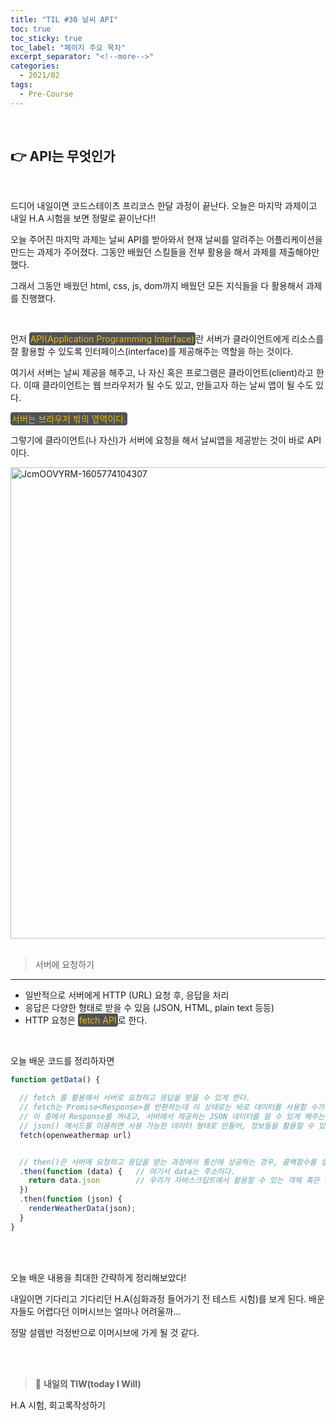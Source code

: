 ```yaml
---
title: "TIL #30 날씨 API"
toc: true
toc_sticky: true
toc_label: "페이지 주요 목차"
excerpt_separator: "<!--more-->"
categories:
  - 2021/02
tags:
  - Pre-Course
---
```


<br/>

## :point_right: API는 무엇인가

<br/>

드디어 내일이면 코드스테이츠 프리코스 한달 과정이 끝난다. 오늘은 마지막 과제이고 내일 H.A 시험을 보면 정말로 끝이난다!! 

오늘 주어진 마지막 과제는 날씨 API를 받아와서 현재 날씨를 알려주는 어플리케이션을 만드는 과제가 주어졌다. 그동안 배웠던 스킬들을 전부 활용을 해서 과제를 제출해야만 했다. 

그래서 그동안 배웠던 html, css, js, dom까지 배웠던 모든 지식들을 다 활용해서 과제를 진행했다.

<br/>

먼저 <span style ="background-color:#4e5357; color:#f2b810; border-radius:4px; padding:2px">API(Application Programming Interface)</span>란 서버가 클라이언트에게 리소스를 잘 활용할 수 있도록 인터페이스(interface)를 제공해주는 역할을 하는 것이다.

여기서 서버는 날씨 제공을 해주고, 나 자신 혹은 프로그램은 클라이언트(client)라고 한다. 이때 클라이언트는 웹 브라우저가 될 수도 있고, 만들고자 하는 날씨 앱이 될 수도 있다.

<span style ="background-color:#4e5357; color:#f2b810; border-radius:4px; padding:2px">서버는 브라우저 밖의 영역이다.</span>

그렇기에 클라이언트(나 자신)가 서버에 요청을 해서 날씨앱을 제공받는 것이 바로 API이다.


<img width="754" alt="JcmOOVYRM-1605774104307" src="https://user-images.githubusercontent.com/75570915/108069475-c233f880-70a6-11eb-9dce-832620733613.png">

<br/>
<br/>

> 서버에 요청하기
---

* 일반적으로 서버에게 HTTP (URL) 요청 후, 응답을 처리
* 응답은 다양한 형태로 받을 수 있음 (JSON, HTML, plain text 등등)
* HTTP 요청은 <span style ="background-color:#4e5357; color:#f2b810; border-radius:4px; padding:2px">fetch API</span>로 한다.

<br/>

오늘 배운 코드를 정리하자면 

```js
function getData() {

  // fetch 를 활용해서 서버로 요청하고 응답을 받을 수 있게 한다.
  // fetch는 Promise<Response>를 반환하는데 이 상태로는 바로 데이터를 사용할 수가 없다. 
  // 이 중에서 Response를 꺼내고, 서버에서 제공하는 JSON 데이터를 쓸 수 있게 해주는 
  // json() 메서드를 이용하면 사용 가능한 데이터 형태로 만들어, 정보들을 활용할 수 있게된다!
  fetch(openweathermap url)


  // then()은 서버에 요청하고 응답을 받는 과정에서 통신에 성공하는 경우, 콜백함수를 실행시켜주는 역할을 한다.
  .then(function (data) {   // 여기서 data는 주소이다.
    return data.json        // 우리가 자바스크립트에서 활용할 수 있는 객체 혹은 배열의 형태로 변환
  })
  .then(function (json) {
    renderWeatherData(json);
  }
}

```

<br/>
<br/>

오늘 배운 내용을 최대한 간략하게 정리해보았다!

내일이면 기다리고 기다리던 H.A(심화과정 들어가기 전 테스트 시험)를 보게 된다. 배운자들도 어렵다던 이머시브는 얼마나 어려울까...

정말 설렘반 걱정반으로 이머시브에 가게 될 것 같다.

<br/>
<br/>

> :punch: **내일의 TIW(today I Will)**

H.A 시험, 회고록작성하기